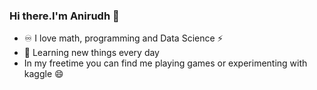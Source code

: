 ### Hi there.I'm Anirudh :handshake:

- :infinity: I love math, programming and Data Science :zap:
- 🌱 Learning new things every day
- In my freetime you can find me playing games or experimenting with kaggle :smile:


